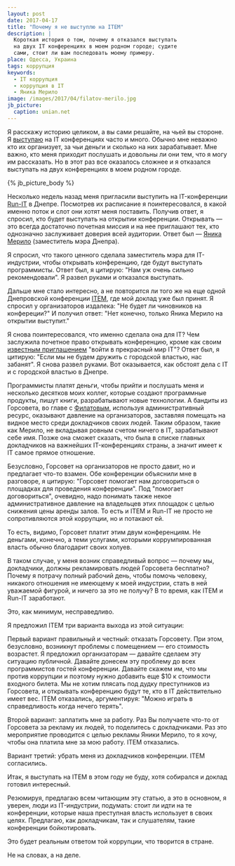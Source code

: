 ```yaml
---
layout: post
date: 2017-04-17
title: "Почему я не выступлю на ITEM"
description: |
  Короткая история о том, почему я отказался выступать
  на двух IT конференциях в моем родном городе; судите
  сами, стоит ли вам последовать моему примеру.
place: Одесса, Украина
tags: коррупция
keywords:
  - IT коррупция
  - коррупция в IT
  - Яника Мерило
image: /images/2017/04/filatov-merilo.jpg
jb_picture:
  caption: unian.net
---
```


Я расскажу историю целиком, а вы сами решайте, на чьей вы стороне. Я
[выступаю](http://www.yegor256.com/talks.html)
на IT конференциях часто и много. Обычно мне неважно кто их организует, за чьи
деньги и сколько на них зарабатывает. Мне важно, кто меня приходит послушать
и довольны ли они тем, что я могу им рассказать. Но в этот раз все оказалось
сложнее и я отказался выступать на двух конференциях в моем родном городе.

{% jb_picture_body %}

<!--more-->

Несколько недель назад меня пригласили выступить на IT-конференции
[Run-IT](http://www.run-it.com.ua/) в Днепре. Посмотрев их расписание
я поинтересовался, в какой именно поток и слот они хотят меня поставить.
Получив ответ, я спросил, кто будет выступать на открытии конференции. Открывать
&mdash; это всегда достаточно почетная миссия и на нее приглашают тех, кто
однозначно заслуживает доверия всей аудитории. Ответ был &mdash;
[Яника Мерило](https://ru.wikipedia.org/wiki/%D0%9C%D0%B5%D1%80%D0%B8%D0%BB%D0%BE,_%D0%AF%D0%BD%D0%B8%D0%BA%D0%B0_%D0%91%D0%BE%D1%80%D0%B8%D1%81%D0%BE%D0%B2%D0%BD%D0%B0)
(заместитель мэра Днепра).

Я спросил, что такого ценного сделала заместитель мэра для IT-индустрии,
чтобы открывать конференцию, где будут выступать программисты. Ответ был,
я цитирую: "Нам уж очень сильно рекомендовали". Я развел руками и отказался
выступать.

Дальше мне стало интересно, а не повторится ли того же на еще одной
Днепровской конференции [ITEM](http://www.item.com.ua), где мой доклад уже
был принят. Я спросил у организаторов издалека: "Не будет ли чиновников
на конфереции?" И получил ответ: "Нет конечно, только Яника Мерило на открытии
выступит."

Я снова поинтересовался, что именно сделала она для IT? Чем заслужила почетное
право открывать конференцию, кроме как своим
[известным приглашением](https://ebanoe.it/2017/01/28/savior-jaanika-merilo/)
"войти в прекрасный мир IT"? Ответ был, я цитирую:
"Если мы не будем дружить с городской властью, нас забанят".
Я снова развел руками. Вот оказывается, как обстоят дела с IT
и с городской властью в Днепре.

Программисты платят деньги, чтобы прийти и послушать меня и несколько
десятков моих коллег, которые создают программные продукты, пишут книги, разрабатывают
новые технологии. А бандиты из Горсовета, во главе с
[Филатовым](https://ru.wikipedia.org/wiki/%D0%A4%D0%B8%D0%BB%D0%B0%D1%82%D0%BE%D0%B2,_%D0%91%D0%BE%D1%80%D0%B8%D1%81_%D0%90%D0%BB%D1%8C%D0%B1%D0%B5%D1%80%D1%82%D0%BE%D0%B2%D0%B8%D1%87),
используя административный ресурс, оказывают давление на организаторов,
заставляя помещать на видное место среди докладчиков своих людей.
Таким образом, такие как Мерило, не вкладывая ровным счетом ничего в IT,
зарабатывают себе имя. Позже она сможет сказать, что была в списке главных
докладчиков на важнейших IT-конференциях страны, а значит имеет к IT
самое прямое отношение.

Безусловно, Горсовет на организаторов не просто давит, но и предлагает
что-то взамен. Обе конференции объяснили мне
в разговоре, я цитирую: "Горсовет помогает нам договориться о площадках
для проведения конференции". Под "помогает договориться", очевидно,
надо понимать также некое административное давление на владельцев этих площадок
с целью снижения цены аренды залов. То есть и ITEM и Run-IT не просто
не сопротивляются этой коррупции, но и потакают ей.

То есть, видимо, Горсовет платит этим двум конференциям. Не деньгами, конечно,
а теми услугами, которыми коррумпированная власть обычно благодарит своих холуев.

В таком случае, у меня возник справедливый вопрос &mdash; почему мы, докладчики,
должны рекламировать людей Горсовета бесплатно? Почему я потрачу полный рабочий день,
чтобы помочь человеку, никакого отношения не имеющему к моей индустрии, стать
в ней уважаемой фигурой, и ничего за это не получу? В то время, как ITEM и Run-IT
заработают.

Это, как минимум, несправедливо.

Я предложил ITEM три варианта выхода из этой ситуации:

Первый вариант правильный и честный: отказать Горсовету. При этом, безусловно,
возникнут проблемы с помещением &mdash; его стоимость возрастет. Я предложил
организаторам &mdash; давайте сделаем эту ситуацию публичной. Давайте донесем
эту проблему до всех программистов гостей конференции. Давайте скажем им,
что мы против коррупции и поэтому нужно добавить еще $10 к стоимости входного
билета. Мы не хотим плясать под дудку преступников из Горсовета, и открывать
конференцию будут те, кто в IT действительно имеет вес. ITEM отказались,
аргументируя: "Можно играть в справедливость когда нечего терять".

Второй вариант: заплатить мне за работу. Раз Вы получаете что-то от Горсовета
за рекламу их людей, то поделитесь с докладчиками. Раз это мероприятие
проводится с целью рекламы Яники Мерило, то я хочу, чтобы она платила мне
за мою работу. ITEM отказались.

Вариант третий: убрать меня из докладчиков конференции. ITEM согласились.

Итак, я выступать на ITEM в этом году не буду, хотя собирался и доклад готовил
интересный.

Резюмируя, предлагаю всем читающим эту статью, а это в основном, я уверен,
люди из IT-индустрии, подумать: стоит ли идти на те конференции, которые
наша преступная власть использует в своих целях. Предлагаю, как
докладчикам, так и слушателям, такие конференции бойкотировать.

Это будет реальным ответом той коррупции, что творится в стране.

Не на словах, а на деле.
